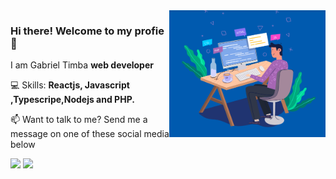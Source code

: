 
<img align="right" src="https://raw.githubusercontent.com/GabrielTimba/GabrielTimba/master/img/workplace2.png" width="250"/>

### Hi there! Welcome to my profie 👋
<p align="left">
  I am Gabriel Timba <strong>web developer</strong>
</p>

<p align="left">
  💻 Skills: <strong>Reactjs, Javascript ,Typescripe,Nodejs and PHP.</strong>
</p>

<p align="left">
📫  Want to talk to me? Send me a message on one of these social media below
</p>

<p align="left">
<a href="mailto:gabrieltimba99@gmail.com" alt="Gmail">
<img src="https://img.shields.io/badge/-gabrieltimba99@gmail.com-e34c41?style=flat-square&labelColor=e34c41&logo=gmail&logoColor=white" /></a>
  
<a href="https://www.linkedin.com/in/gabriel-timba-a78043183/">
<img src="https://img.shields.io/badge/GabrielTimba-blue?style=flat-square&logo=linkedin&labelColor=blue" /></a>
  
 </p>


